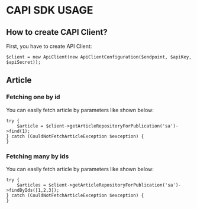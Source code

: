 # CAPI SDK USAGE

## How to create CAPI Client?

First, you have to create API Client:

```
$client = new ApiClient(new ApiClientConfiguration($endpoint, $apiKey, $apiSecret));
```

## Article

### Fetching one by id

You can easily fetch article by parameters like shown below:

```
try {
    $article = $client->getArticleRepositoryForPublication('sa')->find(1);
} catch (CouldNotFetchArticleException $exception) {
}
```

### Fetching many by ids
You can easily fetch article by parameters like shown below:

```
try {
    $articles = $client->getArticleRepositoryForPublication('sa')->findByIds([1,2,3]);
} catch (CouldNotFetchArticleException $exception) {
}
```
